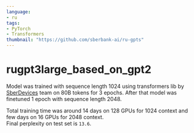 ```yaml
---
language:
- ru
tags:
- PyTorch
- Transformers
thumbnail: "https://github.com/sberbank-ai/ru-gpts"
---
```


# rugpt3large\_based\_on\_gpt2
Model was trained with sequence length 1024 using transformers lib by [SberDevices](https://sberdevices.ru/) team on 80B tokens for 3 epochs. After that model was finetuned 1 epoch with sequence length 2048. 

Total training time was around 14 days on 128 GPUs for 1024 context and few days on 16 GPUs for 2048 context.  
Final perplexity on test set is `13.6`.